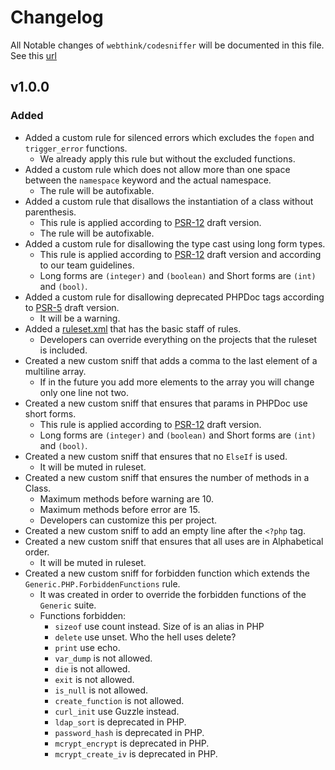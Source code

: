 # Changelog

All Notable changes of `webthink/codesniffer` will be documented in this file. See this [url](http://keepachangelog.com/)

## v1.0.0

### Added
- Added a custom rule for silenced errors which excludes the `fopen` and `trigger_error` functions.
    - We already apply this rule but without the excluded functions.
- Added a custom rule which does not allow more than one space between the `namespace` keyword and the actual namespace.
    - The rule will be autofixable.
- Added a custom rule that disallows the instantiation of a class without parenthesis.
    - This rule is applied according to [PSR-12][PSR-12] draft version.
    - The rule will be autofixable.
- Added a custom rule for disallowing the type cast using long form types.
    - This rule is applied according to [PSR-12][PSR-12] draft version and according to our team guidelines.
    - Long forms are `(integer)` and `(boolean)` and Short forms are `(int)` and `(bool)`.
- Added a custom rule for disallowing deprecated PHPDoc tags according to [PSR-5][PSR-5] draft version.
    - It will be a warning.
- Added a [ruleset.xml](Webthink/ruleset.xml) that has the basic staff of rules.
    - Developers can override everything on the projects that the ruleset is included.
- Created a new custom sniff that adds a comma to the last element of a multiline array.
    - If in the future you add more elements to the array you will change only one line not two.
- Created a new custom sniff that ensures that params in PHPDoc use short forms.
    - This rule is applied according to [PSR-12][PSR-12] draft version.
    - Long forms are `(integer)` and `(boolean)` and Short forms are `(int)` and `(bool)`.
- Created a new custom sniff that ensures that no `ElseIf` is used.
    - It will be muted in ruleset.
- Created a new custom sniff that ensures the number of methods in a Class.
    - Maximum methods before warning are 10.
    - Maximum methods before error are 15.
    - Developers can customize this per project.
- Created a new custom sniff to add an empty line after the `<?php` tag.
- Created a new custom sniff that ensures that all uses are in Alphabetical order.
    - It will be muted in ruleset.
- Created a new custom sniff for forbidden function which extends the `Generic.PHP.ForbiddenFunctions` rule.
    - It was created in order to override the forbidden functions of the `Generic` suite.
    - Functions forbidden:
        - `sizeof` use count instead. Size of is an alias in PHP
        - `delete` use unset. Who the hell uses delete?
        - `print` use echo.
        - `var_dump` is not allowed.
        - `die` is not allowed.
        - `exit` is not allowed.
        - `is_null` is not allowed.
        - `create_function` is not allowed.
        - `curl_init` use Guzzle instead.
        - `ldap_sort` is deprecated in PHP.
        - `password_hash` is deprecated in PHP.
        - `mcrypt_encrypt` is deprecated in PHP.
        - `mcrypt_create_iv` is deprecated in PHP.

[PSR-5]: https://github.com/phpDocumentor/fig-standards/blob/master/proposed/phpdoc.md
[PSR-12]: https://github.com/php-fig/fig-standards/blob/master/proposed/extended-coding-style-guide.md
